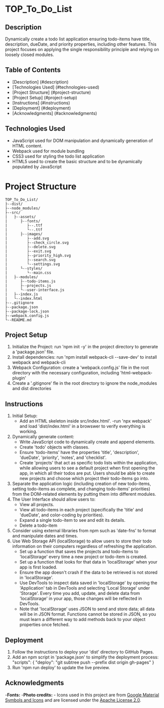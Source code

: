 # TOP_To_Do_List

## Description
Dynamically create a todo list application ensuring todo-items have title, description, dueDate, and priority properties, including other features. This project focuses on applying the single responsibility principle and relying on loosely closed modules.

## Table of Contents
- [Description] (#description)
- [Technologies Used] (#technologies-used)
- [Project Structure] (#project-structure)
- [Project Setup] (#project-setup)
- [Instructions] (#instructions)
- [Deployment] (#deployment)
- [Acknowledgments] (#acknowledgments)

## Technologies Used
- JavaScript used for DOM manipulation and dynamically generation of HTML content.
- Webpack used for module bundling
- CSS3 used for styling the todo list application
- HTML5 used to create the basic structure and to be dynamically populated by JavaScript

# Project Structure
```
TOP_To_Do_List/
├--dist/
├--node_modules/
├--src/
|   ├--assets/
|      ├--fonts/
|         ├--.ttf
|         └--.ttf
|      ├--images/
|         ├--add.svg
|         ├--check_circle.svg
|         ├--delete.svg
|         ├--exit.svg
|         ├--priority_high.svg
|         ├--search.svg
|         └--settings.svg
|      └--styles/
|         └--main.css
|   ├--modules/
|      ├--todo-items.js
|      ├--projects.js
|      └--user-interface.js
|   ├--index.js
|   └--index.html
├--.gitignore
├--package.json
├--package-lock.json
├--webpack.config.js
└--README.md
```

## Project Setup
1. Initialize the Project: run 'npm init -y' in the project directory to generate a 'package.json' file.
2. Install dependencies: run 'npm install webpack-cli --save-dev' to install webpack and webpack-cli
3. Webpack Configuration: create a 'webpack.config.js' file in the root directory with the necessary configuration, including 'html-webpack-plugin'
4. Create a '.gitignore' fle in the root directory to ignore the node_modules and dist directories

## Instructions
1. Initial Setup:
    - Add an HTML skeleton inside src/index.html'.
    -run 'npx webpack' and load 'dist/index.html' in a browswer to verify everything is working.
2. Dynamically generate content:
    - Write JavaScript code to dynamically create and append elements.
    - Create 'todo' objects with classes.
    - Ensure 'todo-items' have the properties 'title', 'description', 'dueDate', 'priority', 'notes', and 'checklist'.
    - Create 'projects' that act as specific todo lists within the application, while allowing users to see a default project when first opening the app, in which all their todos are put. Users should be able to create new projects and choose which project their todo-items go into.
3. Separate the application logic (including creation of new todo-items, setting todo-items as complete, and changing todo-items' priorities) from the DOM-related elements by putting them into different modules.
4. The User Interface should allow users to:
    - View all projects.
    - View all todo-items in each project (specifically the 'title' and 'dueDate', and color-coding by priorities).
    - Expand a single todo-item to see and edit its details.
    - Delete a todo-item
5. Consider using external libraries from npm such as 'date-fns' to format and manipulate dates and times.
6. Use Web Storage API (localStorage) to allow users to store their todo information on their computers regardless of refreshing the application.
    - Set up a function that saves the projects and todo-items to 'localStorage' every time a new project or todo-item is created.
    - Set up a function that looks for that data in 'localStorage' when your app is first loaded.
    - Ensure the app doesn't crash if the data to be retrieved is not stored in 'localStorage'.
    - Use DevTools to inspect data saved in 'localStorage' by opening the 'Application' tab in DevTools and selecting 'Local Storage' under 'Storage'. Every time you add, update, and delete data from 'localStorage' in your app, those changes will be reflected in DevTools.
    - Note that 'localStorage' uses JSON to send and store data; all data will be in JSON format. Functions cannot be stored in JSON, so you must learn a different way to add methods back to your object properties once fetched.

## Deployment
1. Follow the instructions to deploy your 'dist' directory to GitHub Pages.
2. Add an npm script in 'package.json' to simplify the deployment process:
    "scripts": {
        "deploy": "git subtree push --prefix dist origin gh-pages"
    }
3. Run 'npm run deploy' to update the live preview.

## Acknowledgments
-**Fonts:**
-**Photo credits:**
    - Icons used in this project are from [Google Material Symbols and Icons](https://fonts.google.com/icons) and are licensed under the [Apache License 2.0](https://www.apache.org/licenses/LICENSE-2.0).